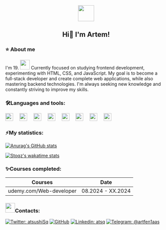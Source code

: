 <div align="center">
<img width="50px" src=https://i.gifer.com/ZNec.gif>
</div>

<section class="header">
    <h1 align=center>Hi👋 I'm Artem!</h1>
</section>

###

<section class="About-me">
    <h3>⭐ About me</h3>
    <div>
    I'm 19. <img height="30px" src="https://i.gifer.com/Z5cP.gif"> Сurrently focused on studying frontend development, experimenting with HTML, CSS, and JavaScript. My goal is to become a full-stack developer and create complete web applications, while also mastering backend technologies. I'm always seeking new knowledge and constantly striving to improve my skills.
    </div>
</section>

###

<section class="lang-and-tools">
    <h3>🛠Languages and tools:</h3>
    <img src="https://cdn.jsdelivr.net/gh/devicons/devicon@latest/icons/html5/html5-original.svg" height="24px"/>
    <img width="12px">
    <img src="https://cdn.jsdelivr.net/gh/devicons/devicon@latest/icons/css3/css3-original.svg" height="24px"/>
    <img width="12px">
    <img src="https://cdn.jsdelivr.net/gh/devicons/devicon@latest/icons/bootstrap/bootstrap-original.svg" height="24px"/>
    <img width="12px">
    <img src="https://cdn.jsdelivr.net/gh/devicons/devicon@latest/icons/sass/sass-original.svg" height="24px"/>
    <img width="12px">
    <img src="https://cdn.jsdelivr.net/gh/devicons/devicon@latest/icons/python/python-plain.svg" height="24px"/>
    <img width="12px">
    <img src="https://cdn.jsdelivr.net/gh/devicons/devicon@latest/icons/figma/figma-original.svg" height="24px">
    <img width="12px">
    <img src="https://cdn.jsdelivr.net/gh/devicons/devicon@latest/icons/photoshop/photoshop-original.svg" height="24px"/>
    <img width="12px">
    <img src="https://cdn.jsdelivr.net/gh/devicons/devicon@latest/icons/git/git-original.svg" height="24px"/>
</section>

###

<section>
    <h3>⚡My statistics:</h3>
</section>

[![Anurag's GitHub stats](https://github-readme-stats.vercel.app/api?username=stoqztw&show_icons=true&theme=tokyonight&bg_color=00000000)](https://github.com/stoqztw/github-readme-stats)

<!--START_SECTION:waka-->

[![Stoqz's wakatime stats](https://github-readme-stats.vercel.app/api/wakatime?username=atsq&layout=compact&theme=dark)](https://github.com/anuraghazra/github-readme-stats)

<!--END_SECTION:waka-->

###

<h3>✨Courses completed:</h3>

| Courses                 | Date              |
| ----------------------- | ----------------- |
| udemy.com/Web-developer | 08.2024 - XX.2024 |

###

<section class="Social Media">
    <h3><img height="30px" src="https://i.gifer.com/bf0.gif">Contacts:</h3>
</section>

[![Twitter: atsushiSq](https://img.shields.io/twitter/follow/atsushiSq?style=social)](https://x.com/atsushiSq)
[![GitHub](https://img.shields.io/github/followers/stoqztw?label=follow&style=social)](https://github.com/stoqztw)
[![Linkedin: atsq](https://img.shields.io/badge/-atsq-blue?style=flat-square&logo=Linkedin&logoColor=white&link=https://www.linkedin.com/in/atsq/)](https://www.linkedin.com/in/artem-petrov-7a5632321/)
[![Telegram: @artfen1aas](https://img.shields.io/badge/-@artfen1aas-blue?style=flat-square&logo=Telegram&logoColor=white&link=https://www.linkedin.com/in/atsq/)](https://t.me/artfen1aas)

###

<!--
gif
https://i.gifer.com/7IjS.gif -->
